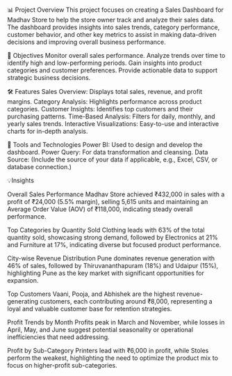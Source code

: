 📊 Project Overview
This project focuses on creating a Sales Dashboard for Madhav Store to help the store owner track and analyze their sales data. 
The dashboard provides insights into sales trends, category performance, customer behavior, and other key metrics to assist in making data-driven decisions and improving overall business performance.

🎯 Objectives
Monitor overall sales performance.
Analyze trends over time to identify high and low-performing periods.
Gain insights into product categories and customer preferences.
Provide actionable data to support strategic business decisions.

🛠️ Features
Sales Overview: Displays total sales, revenue, and profit margins.
Category Analysis: Highlights performance across product categories.
Customer Insights: Identifies top customers and their purchasing patterns.
Time-Based Analysis: Filters for daily, monthly, and yearly sales trends.
Interactive Visualizations: Easy-to-use and interactive charts for in-depth analysis.

🧰 Tools and Technologies
Power BI: Used to design and develop the dashboard.
Power Query: For data transformation and cleansing.
Data Source: (Include the source of your data if applicable, e.g., Excel, CSV, or database connection.)

💡Insights

Overall Sales Performance
Madhav Store achieved ₹432,000 in sales with a profit of ₹24,000 (5.5% margin), selling 5,615 units and maintaining an Average Order Value (AOV) of ₹118,000, indicating steady overall performance.

Top Categories by Quantity Sold
Clothing leads with 63% of the total quantity sold, showcasing strong demand, followed by Electronics at 21% and Furniture at 17%, indicating diverse but focused product performance.

City-wise Revenue Distribution
Pune dominates revenue generation with 46% of sales, followed by Thiruvananthapuram (18%) and Udaipur (15%), highlighting Pune as the key market with significant opportunities for expansion.

Top Customers
Vaani, Pooja, and Abhishek are the highest revenue-generating customers, each contributing around ₹8,000, representing a loyal and valuable customer base for retention strategies.

Profit Trends by Month
Profits peak in March and November, while losses in April, May, and June suggest potential seasonality or operational inefficiencies that need addressing.

Profit by Sub-Category
Printers lead with ₹6,000 in profit, while Stoles perform the weakest, highlighting the need to optimize the product mix to focus on higher-profit sub-categories.

